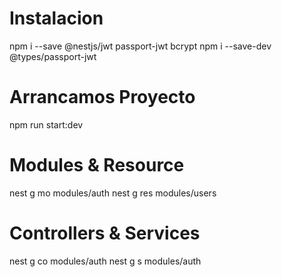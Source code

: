 # Instalacion 

npm i --save @nestjs/jwt passport-jwt bcrypt 
npm i --save-dev @types/passport-jwt


# Arrancamos Proyecto

npm run start:dev


# Modules & Resource 

nest g mo modules/auth
nest g res modules/users


# Controllers & Services

nest g co modules/auth
nest g s modules/auth
